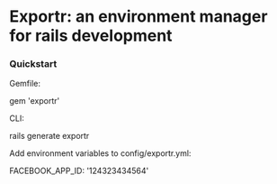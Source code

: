 # Exportr: an environment manager for rails development

### Quickstart

Gemfile:

gem 'exportr'

CLI:

rails generate exportr

Add environment variables to config/exportr.yml:

FACEBOOK_APP_ID: '124323434564'